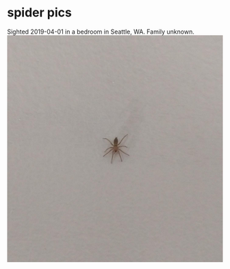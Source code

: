 # spider pics

Sighted 2019-04-01 in a bedroom in Seattle, WA. Family unknown.
![a small spider of unknown family. brown abdomen, light brown cephalothorax and legs, about 8mm long, sex unknown](./spider-pics/2019-04-01-family-unknown.jpeg)
